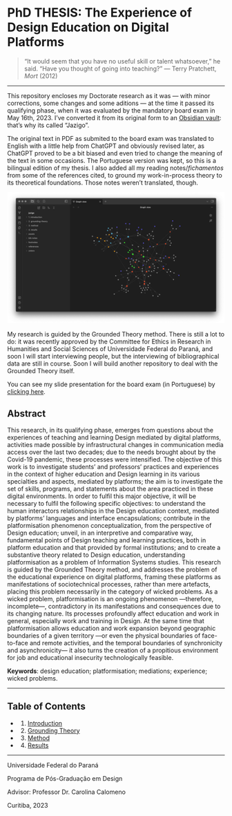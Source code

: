 # PhD THESIS: The Experience of Design Education on Digital Platforms

> “It would seem that you have no useful skill or talent whatsoever,” he said. “Have you thought of going into teaching?”
> ― Terry Pratchett, _Mort_ (2012)

---

This repository encloses my Doctorate research as it was — with minor corrections, some changes and some aditions — at the time it passed its qualifying phase, when it was evaluated by the mandatory board exam in May 16th, 2023. I’ve converted it from its original form to an [Obsidian vault](https://help.obsidian.md/Getting+started/Create+a+vault): that’s why its called “Jazigo”. 

The original text in PDF as submited to the board exam was translated to English with a little help from ChatGPT and obviously revised later, as ChatGPT proved to be a bit biased and even tried to change the meaning of the text in some occasions. The Portuguese version was kept, so this is a bilingual edition of my thesis. I also added all my reading notes/_fichamentos_ from some of the references cited, to ground my work-in-process theory to its theoretical foundations. Those notes weren’t translated, though.

![Graph view on Obsidian](graph-view.png)

My research is guided by the Grounded Theory method. There is still a lot to do: it was recently approved by the Committee for Ethics in Research in Humanities and Social Sciences of Universidade Federal do Paraná, and soon I will start interviewing people, but the interviewing of bibliographical data are still in course. Soon I will build another repository to deal with the Grounded Theory itself.

You can see my slide presentation for the board exam (in Portuguese) by [clicking here](http://fabianelima.com/UFPR/quali).


## Abstract
This research, in its qualifying phase, emerges from questions about the experiences of teaching and learning Design mediated by digital platforms, activities made possible by infrastructural changes in communication media access over the last two decades; due to the needs brought about by the Covid-19 pandemic, these processes were intensified. The objective of this work is to investigate students’ and professors’ practices and experiences in the context of higher education and Design learning in its various specialties and aspects, mediated by platforms; the aim is to investigate the set of skills, programs, and statements about the area practiced in these digital environments. In order to fulfil this major objective, it will be necessary to fulfil the following specific objectives: to understand the human interactors relationships in the Design education context, mediated by platforms’ languages and interface encapsulations; contribute in the platformisation phenomenon conceptualization, from the perspective of Design education; unveil, in an interpretive and comparative way, fundamental points of Design teaching and learning practices, both in platform education and that provided by formal institutions; and to create a substantive theory related to Design education, understanding platformisation as a problem of Information Systems studies. This research is guided by the Grounded Theory method, and addresses the problem of the educational experience on digital platforms, framing these platforms as manifestations of sociotechnical processes, rather than mere artefacts, placing this problem necessarily in the category of wicked problems. As a wicked problem, platformisation is an ongoing phenomenon —therefore, incomplete—, contradictory in its manifestations and consequences due to its changing nature. Its processes profoundly affect education and work in general, especially work and training in Design. At the same time that platformisation allows education and work expansion beyond geographic boundaries of a given territory —or even the physical boundaries of face-to-face and remote activities, and the temporal boundaries of synchronicity and asynchronicity— it also turns the creation of a propitious environment for job and educational insecurity technologically feasible.

**Keywords**: design education; platformisation; mediations; experience; wicked problems.

---

## Table of Contents

- 1. [Introduction](https://github.com/fabianelima/jazigo/tree/main/jazigo/1.%20introduction)
- 2. [Grounding Theory](https://github.com/fabianelima/jazigo/tree/main/jazigo/2.%20grounding-theory)
- 3. [Method](https://github.com/fabianelima/jazigo/tree/main/jazigo/3.%20method)
- 4. [Results](https://github.com/fabianelima/jazigo/tree/main/jazigo/4.%20results)

---

Universidade Federal do Paraná

Programa de Pós-Graduação em Design

Advisor: Professor Dr. Carolina Calomeno

Curitiba, 2023

